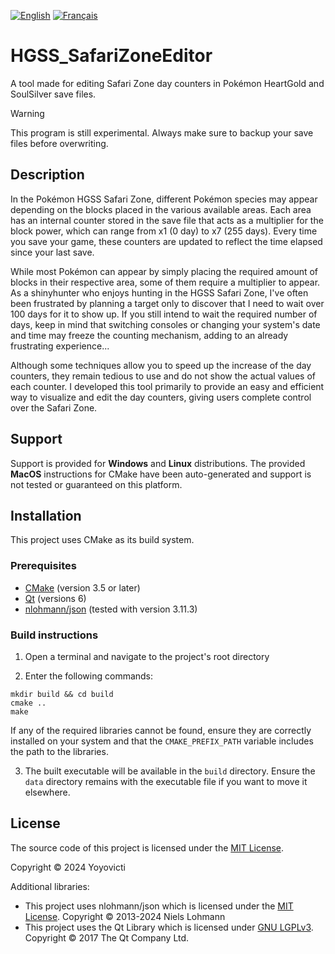 [![English](https://img.shields.io/badge/EN-B31942)](README.md)
[![Français](https://img.shields.io/badge/FR-002654)](README.fr.md)

# HGSS_SafariZoneEditor
A tool made for editing Safari Zone day counters in Pokémon HeartGold and SoulSilver save files.

> [!WARNING]
> This program is still experimental. Always make sure to backup your save files before overwriting.

## Description
In the Pokémon HGSS Safari Zone, different Pokémon species may appear depending on the blocks placed in the various available areas. Each area has an internal counter stored in the save file that acts as a multiplier for the block power, which can range from x1 (0 day) to x7 (255 days). Every time you save your game, these counters are updated to reflect the time elapsed since your last save.

While most Pokémon can appear by simply placing the required amount of blocks in their respective area, some of them require a multiplier to appear. As a shinyhunter who enjoys hunting in the HGSS Safari Zone, I've often been frustrated by planning a target only to discover that I need to wait over 100 days for it to show up. If you still intend to wait the required number of days, keep in mind that switching consoles or changing your system's date and time may freeze the counting mechanism, adding to an already frustrating experience...

Although some techniques allow you to speed up the increase of the day counters, they remain tedious to use and do not show the actual values of each counter. I developed this tool primarily to provide an easy and efficient way to visualize and edit the day counters, giving users complete control over the Safari Zone.

## Support
Support is provided for **Windows** and **Linux** distributions. The provided **MacOS** instructions for CMake have been auto-generated and support is not tested or guaranteed on this platform.

## Installation
This project uses CMake as its build system.

### Prerequisites
- [CMake](https://cmake.org/) (version 3.5 or later)
- [Qt](https://www.qt.io/) (versions 6)
- [nlohmann/json](https://github.com/nlohmann/json) (tested with version 3.11.3)

### Build instructions
1. Open a terminal and navigate to the project's root directory

2. Enter the following commands:
```
mkdir build && cd build
cmake ..
make
```
If any of the required libraries cannot be found, ensure they are correctly installed on your system and that the ```CMAKE_PREFIX_PATH``` variable includes the path to the libraries.

3. The built executable will be available in the ```build``` directory. Ensure the ```data``` directory remains with the executable file if you want to move it elsewhere.

## License
The source code of this project is licensed under the [MIT License](LICENSE.MIT).

Copyright © 2024 Yoyovicti

Additional libraries:
- This project uses nlohmann/json which is licensed under the [MIT License](LICENSE.MIT). Copyright © 2013-2024 Niels Lohmann
- This project uses the Qt Library which is licensed under [GNU LGPLv3](LICENSE.LGPL). Copyright © 2017 The Qt Company Ltd.